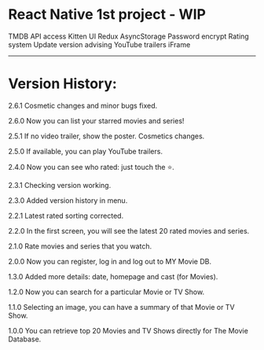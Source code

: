 # React Native 1st project - WIP

TMDB API access
Kitten UI
Redux
AsyncStorage
Password encrypt
Rating system
Update version advising
YouTube trailers iFrame

-------------------

# Version History:

2.6.1 Cosmetic changes and minor bugs fixed.

2.6.0 Now you can list your starred movies and series!

2.5.1 If no video trailer, show the poster. Cosmetics changes.

2.5.0 If available, you can play YouTube trailers.

2.4.0 Now you can see who rated: just touch the ⭐️.

2.3.1 Checking version working.

2.3.0 Added version history in menu.

2.2.1 Latest rated sorting corrected.

2.2.0 In the first screen, you will see the latest 20 rated movies and series.

2.1.0 Rate movies and series that you watch.

2.0.0 Now you can register, log in and log out to MY Movie DB.

1.3.0 Added more details: date, homepage and cast (for Movies).

1.2.0 Now you can search for a particular Movie or TV Show.

1.1.0 Selecting an image, you can have a summary of that Movie or TV Show.

1.0.0 You can retrieve top 20 Movies and TV Shows directly for The Movie Database.
